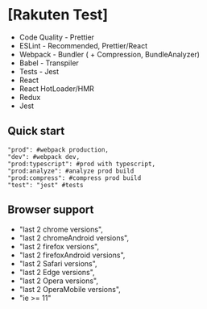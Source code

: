 # [Rakuten Test]

-   Code Quality - Prettier
-   ESLint - Recommended, Prettier/React
-   Webpack - Bundler ( + Compression, BundleAnalyzer)
-   Babel - Transpiler
-   Tests - Jest
-   React
-   React HotLoader/HMR
-   Redux
-   Jest

## Quick start

```
"prod": #webpack production,
"dev": #webpack dev,
"prod:typescript": #prod with typescript,
"prod:analyze": #analyze prod build
"prod:compress": #compress prod build
"test": "jest" #tests

```

## Browser support

-   "last 2 chrome versions",
-   "last 2 chromeAndroid versions",
-   "last 2 firefox versions",
-   "last 2 firefoxAndroid versions",
-   "last 2 Safari versions",
-   "last 2 Edge versions",
-   "last 2 Opera versions",
-   "last 2 OperaMobile versions",
-   "ie >= 11"
